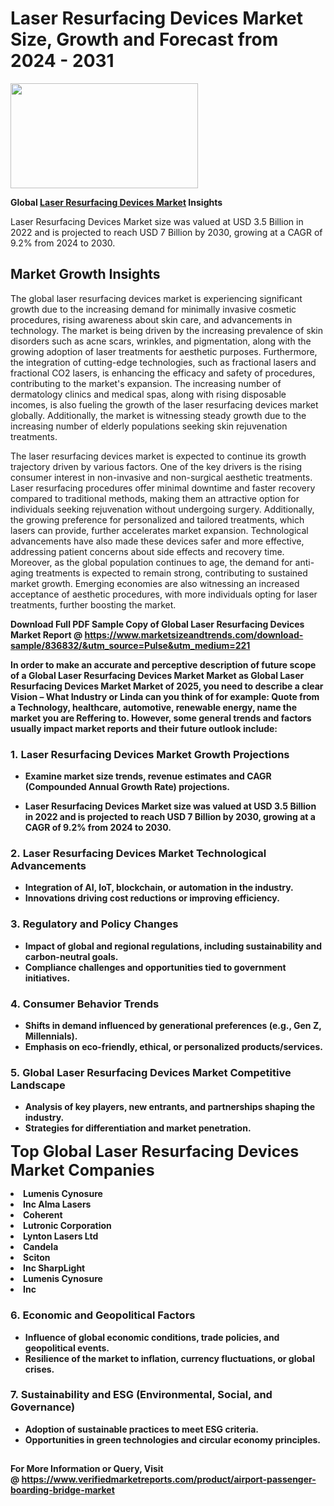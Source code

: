 <H1>Laser Resurfacing Devices Market Size, Growth and Forecast from 2024 - 2031</H1><img class="aligncenter size-medium wp-image-584254" src="https://thirdeyenews.in/wp-content/uploads/2024/09/Global-Market-Research-300x168.jpeg" alt="" width="300" height="168" /><p><strong>Global&nbsp;<a href="https://www.marketsizeandtrends.com/download-sample/836832/&amp;utm_source=Pulse&amp;utm_medium=221">Laser Resurfacing Devices Market</a> Insights</strong></p><p>Laser Resurfacing Devices Market size was valued at USD 3.5 Billion in 2022 and is projected to reach USD 7 Billion by 2030, growing at a CAGR of 9.2% from 2024 to 2030.</p><p><h2>Market Growth Insights</h2> <p>The global laser resurfacing devices market is experiencing significant growth due to the increasing demand for minimally invasive cosmetic procedures, rising awareness about skin care, and advancements in technology. The market is being driven by the increasing prevalence of skin disorders such as acne scars, wrinkles, and pigmentation, along with the growing adoption of laser treatments for aesthetic purposes. Furthermore, the integration of cutting-edge technologies, such as fractional lasers and fractional CO2 lasers, is enhancing the efficacy and safety of procedures, contributing to the market's expansion. The increasing number of dermatology clinics and medical spas, along with rising disposable incomes, is also fueling the growth of the laser resurfacing devices market globally. Additionally, the market is witnessing steady growth due to the increasing number of elderly populations seeking skin rejuvenation treatments.</p> <p><strong></strong></p> <p>The laser resurfacing devices market is expected to continue its growth trajectory driven by various factors. One of the key drivers is the rising consumer interest in non-invasive and non-surgical aesthetic treatments. Laser resurfacing procedures offer minimal downtime and faster recovery compared to traditional methods, making them an attractive option for individuals seeking rejuvenation without undergoing surgery. Additionally, the growing preference for personalized and tailored treatments, which lasers can provide, further accelerates market expansion. Technological advancements have also made these devices safer and more effective, addressing patient concerns about side effects and recovery time. Moreover, as the global population continues to age, the demand for anti-aging treatments is expected to remain strong, contributing to sustained market growth. Emerging economies are also witnessing an increased acceptance of aesthetic procedures, with more individuals opting for laser treatments, further boosting the market.</p> <p><strong></p><p><span class=""><strong>Download Full PDF Sample Copy of Global Laser Resurfacing Devices Market Report</strong> @ <a href="https://www.marketsizeandtrends.com/download-sample/836832/&amp;utm_source=Pulse&amp;utm_medium=221" target="_blank">https://www.marketsizeandtrends.com/download-sample/836832/&amp;utm_source=Pulse&amp;utm_medium=221</a></span></p><p>In order to make an accurate and perceptive description of future scope of a Global&nbsp;Laser Resurfacing Devices Market Market as Global&nbsp;Laser Resurfacing Devices Market Market of 2025, you need to describe a clear Vision &ndash; What Industry or Linda can you think of for example: Quote from a Technology, healthcare, automotive, renewable energy, name the market you are Reffering to. However, some general trends and factors usually impact market reports and their future outlook include:</p><h3>1.&nbsp;<strong>Laser Resurfacing Devices Market Growth Projections</strong></h3><ul><li>Examine market size trends, revenue estimates and CAGR (Compounded Annual Growth Rate) projections.</li><li><p>Laser Resurfacing Devices Market size was valued at USD 3.5 Billion in 2022 and is projected to reach USD 7 Billion by 2030, growing at a CAGR of 9.2% from 2024 to 2030.</p></li></ul><h3>2.&nbsp;<strong>Laser Resurfacing Devices Market Technological Advancements</strong></h3><ul><li>Integration of AI, IoT, blockchain, or automation in the industry.</li><li>Innovations driving cost reductions or improving efficiency.</li></ul><h3>3.&nbsp;<strong>Regulatory and Policy Changes</strong></h3><ul><li>Impact of global and regional regulations, including sustainability and carbon-neutral goals.</li><li>Compliance challenges and opportunities tied to government initiatives.</li></ul><h3>4.&nbsp;<strong>Consumer Behavior Trends</strong></h3><ul><li>Shifts in demand influenced by generational preferences (e.g., Gen Z, Millennials).</li><li>Emphasis on eco-friendly, ethical, or personalized products/services.</li></ul><h3>5.&nbsp;<strong>Global Laser Resurfacing Devices Market Competitive Landscape</strong></h3><ul><li>Analysis of key players, new entrants, and partnerships shaping the industry.</li><li>Strategies for differentiation and market penetration.</li></ul><p data-pm-slice="1 1 []"><span style="color: inherit; font-family: inherit; font-size: 25px;">Top Global Laser Resurfacing Devices Market Companies</span></p><div class="" data-test-id=""><p><li>Lumenis Cynosure</li><li> Inc Alma Lasers</li><li> Coherent</li><li> Lutronic Corporation</li><li> Lynton Lasers Ltd</li><li> Candela</li><li> Sciton</li><li> Inc SharpLight</li><li> Lumenis Cynosure</li><li> Inc</li></p></div><h3>6.&nbsp;<strong>Economic and Geopolitical Factors</strong></h3><ul><li>Influence of global economic conditions, trade policies, and geopolitical events.</li><li>Resilience of the market to inflation, currency fluctuations, or global crises.</li></ul><h3>7.&nbsp;<strong>Sustainability and ESG (Environmental, Social, and Governance)</strong></h3><ul><li>Adoption of sustainable practices to meet ESG criteria.</li><li>Opportunities in green technologies and circular economy principles.</li></ul><h2><strong style="font-size: 14px;">For More Information or Query, Visit @&nbsp;</strong><a style="background-color: #ffffff; font-size: 14px;" href="https://www.marketsizeandtrends.com/report/laser-resurfacing-devices-market/" target="_blank">https://www.verifiedmarketreports.com/product/airport-passenger-boarding-bridge-market</a></h2>
